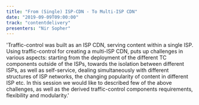 ```yaml
---
title: "From (Single) ISP-CDN - To Multi-ISP CDN"
date: "2019-09-09T09:00:00"
track: "contentdelivery"
presenters: "Nir Sopher"
---
```


'Traffic-control was built as an ISP CDN, serving content within a single ISP. Using traffic-control for creating a multi-ISP CDN, puts up challenges in various aspects: starting from the deployment of the different TC components outside of the ISPs, towards the isolation between different ISPs, as well as self-service, dealing simultaneously with different structures of ISP networks, the changing popularity of content in different ISP etc. In this session we would like to described few of the above challenges, as well as the derived traffic-control components requirements, flexibility and modularity.'